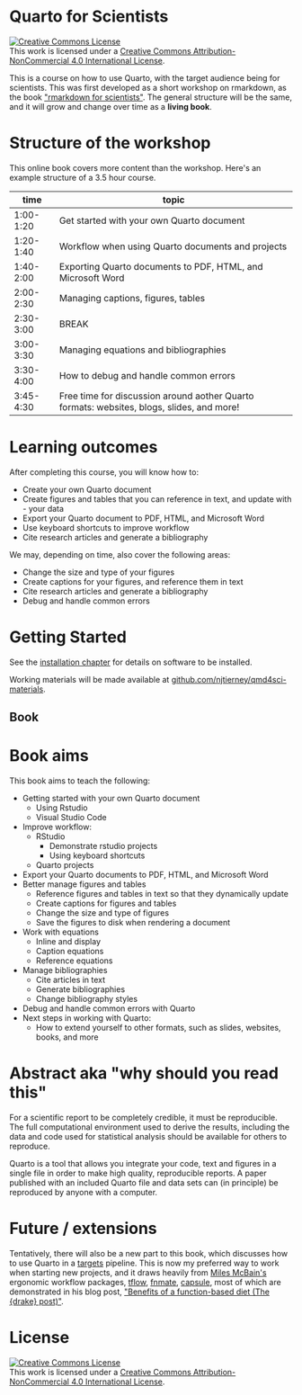 
# Quarto for Scientists

<a rel="license" href="http://creativecommons.org/licenses/by-nc/4.0/"><img alt="Creative Commons License" style="border-width:0" src="https://i.creativecommons.org/l/by-nc/4.0/88x31.png" /></a><br />This work is licensed under a <a rel="license" href="http://creativecommons.org/licenses/by-nc/4.0/">Creative Commons Attribution-NonCommercial 4.0 International License</a>.

This is a course on how to use Quarto, with the target audience being for scientists. This was first developed as a short workshop on rmarkdown, as the book ["rmarkdown for scientists"](https://github.com/njtierney/rmd4sci). The general structure will be the same, and it will grow and change over time as a **living book**.

# Structure of the workshop

This online book covers more content than the workshop. Here's an example structure of a 3.5 hour course.

| time | topic |
|------|-------|
|1:00-1:20|	Get started with your own Quarto document | 
|1:20-1:40|	Workflow when using Quarto documents and projects |
|1:40-2:00|	Exporting Quarto documents to PDF, HTML, and Microsoft Word |
|2:00-2:30|	Managing captions, figures, tables |
|2:30-3:00|	BREAK|
|3:00-3:30|	Managing equations and bibliographies |
|3:30-4:00|	How to debug and handle common errors |
|3:45-4:30|	Free time for discussion around aother Quarto formats: websites, blogs, slides, and more!|

# Learning outcomes

After completing this course, you will know how to:

- Create your own Quarto document
- Create figures and tables that you can reference in text, and update with - your data
- Export your Quarto document to PDF, HTML, and Microsoft Word
- Use keyboard shortcuts to improve workflow
- Cite research articles and generate a bibliography

We may, depending on time, also cover the following areas:
- Change the size and type of your figures
- Create captions for your figures, and reference them in text
- Cite research articles and generate a bibliography
- Debug and handle common errors

# Getting Started

See the [installation chapter](https://qmd4sci.njtierney.com/installation) for details on software to be installed.

Working materials will be made available at [github.com/njtierney/qmd4sci-materials](https://github.com/njtierney/qmd4sci-materials).

## Book 

# Book aims

This book aims to teach the following:

- Getting started with your own Quarto document
  - Using Rstudio
  - Visual Studio Code
- Improve workflow:
  - RStudio
    - Demonstrate rstudio projects
    - Using keyboard shortcuts
  - Quarto projects
- Export your Quarto documents to PDF, HTML, and Microsoft Word
- Better manage figures and tables
    - Reference figures and tables in text so that they dynamically update
    - Create captions for figures and tables
    - Change the size and type of figures
    - Save the figures to disk when rendering a document
- Work with equations
    - Inline and display
    - Caption equations
    - Reference equations
- Manage bibliographies
  - Cite articles in text
  - Generate bibliographies
  - Change bibliography styles
- Debug and handle common errors with Quarto
- Next steps in working with Quarto:
  - How to extend yourself to other formats, such as slides, websites, books, and more


# Abstract aka "why should you read this"

For a scientific report to be completely credible, it must be reproducible. The full computational environment used to derive the results, including the data and code used for statistical analysis should be available for others to reproduce.

Quarto is a tool that allows you integrate your code, text and figures in a single file in order to make high quality, reproducible reports. A paper published with an included Quarto file and data sets can (in principle) be reproduced by anyone with a computer.

# Future / extensions

Tentatively, there will also be a new part to this book, which discusses how to use Quarto in a [targets](https://github.com/ropensci/targets) pipeline. This is now my preferred way to work when starting new projects, and it draws heavily from [Miles McBain's](https://www.milesmcbain.com/) ergonomic workflow packages, [tflow](https://github.com/MilesMcBain/tflow), [fnmate](https://github.com/MilesMcBain/fnmate), [capsule](https://github.com/MilesMcBain/capsule), most of which are demonstrated in his blog post, ["Benefits of a function-based diet (The {drake} post)"](https://www.milesmcbain.com/posts/the-drake-post/).

# License 

<a rel="license" href="http://creativecommons.org/licenses/by-nc/4.0/"><img alt="Creative Commons License" style="border-width:0" src="https://i.creativecommons.org/l/by-nc/4.0/88x31.png" /></a><br />This work is licensed under a <a rel="license" href="http://creativecommons.org/licenses/by-nc/4.0/">Creative Commons Attribution-NonCommercial 4.0 International License</a>.
